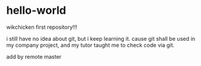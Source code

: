 # hello-world
wikchicken first repository!!!

i still have no idea about git, but i keep learning it. 
cause git shall be used in my company project, and my tutor taught me to check code via git.

add by remote master
